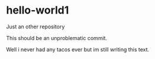 # hello-world1
Just an other repository

This should be an unproblematic commit.

Well i never had any tacos ever but im still writing this text.
